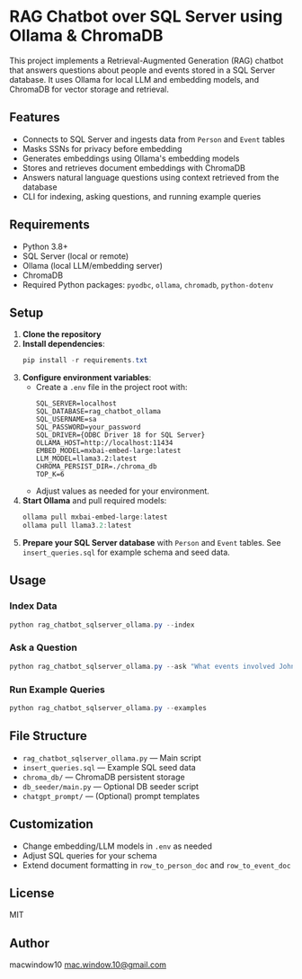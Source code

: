 # RAG Chatbot over SQL Server using Ollama & ChromaDB

This project implements a Retrieval-Augmented Generation (RAG) chatbot that answers questions about people and events stored in a SQL Server database. It uses Ollama for local LLM and embedding models, and ChromaDB for vector storage and retrieval.

## Features

- Connects to SQL Server and ingests data from `Person` and `Event` tables
- Masks SSNs for privacy before embedding
- Generates embeddings using Ollama's embedding models
- Stores and retrieves document embeddings with ChromaDB
- Answers natural language questions using context retrieved from the database
- CLI for indexing, asking questions, and running example queries

## Requirements

- Python 3.8+
- SQL Server (local or remote)
- Ollama (local LLM/embedding server)
- ChromaDB
- Required Python packages: `pyodbc`, `ollama`, `chromadb`, `python-dotenv`

## Setup

1. **Clone the repository**
2. **Install dependencies**:
   ```powershell
   pip install -r requirements.txt
   ```
3. **Configure environment variables**:
   - Create a `.env` file in the project root with:
     ```env
     SQL_SERVER=localhost
     SQL_DATABASE=rag_chatbot_ollama
     SQL_USERNAME=sa
     SQL_PASSWORD=your_password
     SQL_DRIVER={ODBC Driver 18 for SQL Server}
     OLLAMA_HOST=http://localhost:11434
     EMBED_MODEL=mxbai-embed-large:latest
     LLM_MODEL=llama3.2:latest
     CHROMA_PERSIST_DIR=./chroma_db
     TOP_K=6
     ```
   - Adjust values as needed for your environment.
4. **Start Ollama** and pull required models:
   ```powershell
   ollama pull mxbai-embed-large:latest
   ollama pull llama3.2:latest
   ```
5. **Prepare your SQL Server database** with `Person` and `Event` tables. See `insert_queries.sql` for example schema and seed data.

## Usage

### Index Data

```powershell
python rag_chatbot_sqlserver_ollama.py --index
```

### Ask a Question

```powershell
python rag_chatbot_sqlserver_ollama.py --ask "What events involved John Smith in 2023?"
```

### Run Example Queries

```powershell
python rag_chatbot_sqlserver_ollama.py --examples
```

## File Structure

- `rag_chatbot_sqlserver_ollama.py` — Main script
- `insert_queries.sql` — Example SQL seed data
- `chroma_db/` — ChromaDB persistent storage
- `db_seeder/main.py` — Optional DB seeder script
- `chatgpt_prompt/` — (Optional) prompt templates

## Customization

- Change embedding/LLM models in `.env` as needed
- Adjust SQL queries for your schema
- Extend document formatting in `row_to_person_doc` and `row_to_event_doc`

## License

MIT

## Author

macwindow10
mac.window.10@gmail.com
